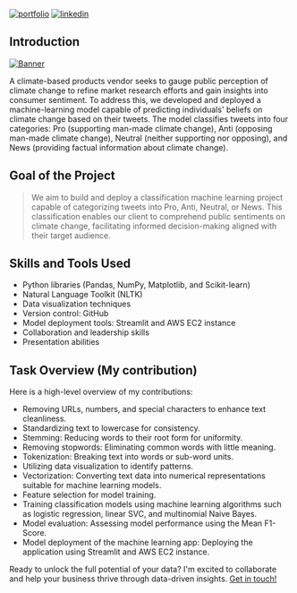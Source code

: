 [![portfolio](https://img.shields.io/badge/my_portfolio-000?style=for-the-badge&logo=ko-fi&logoColor=white)](https://bankoleridwan.github.io/)
[![linkedin](https://img.shields.io/badge/linkedin-0A66C2?style=for-the-badge&logo=linkedin&logoColor=white)](https://www.linkedin.com/in/bankoleridwan/)


## Introduction
[![Banner](https://github.com/bankoleridwan/Climate-Sentiment-Classifier/blob/main/img/banner.jpg)](https://unsplash.com/photos/silhouette-of-trees-during-sunset-kbTp7dBzHyY)


A climate-based products vendor seeks to gauge public perception of climate change to refine market research efforts and gain insights into consumer sentiment. To address this, we developed and deployed a machine-learning model capable of predicting individuals' beliefs on climate change based on their tweets. The model classifies tweets into four categories: Pro (supporting man-made climate change), Anti (opposing man-made climate change), Neutral (neither supporting nor opposing), and News (providing factual information about climate change).


## Goal of the Project

> We aim to build and deploy a classification machine learning project capable of categorizing tweets into Pro, Anti, Neutral, or News. This classification enables our client to comprehend public sentiments on climate change, facilitating informed decision-making aligned with their target audience. 



## Skills and Tools Used
*	Python libraries (Pandas, NumPy, Matplotlib, and Scikit-learn)
*	Natural Language Toolkit (NLTK)
*	Data visualization techniques
*	Version control: GitHub
*	Model deployment tools: Streamlit and AWS EC2 instance
*	Collaboration and leadership skills
*	Presentation abilities


## Task Overview (My contribution)

Here is a high-level overview of my contributions:
* Removing URLs, numbers, and special characters to enhance text cleanliness.
* Standardizing text to lowercase for consistency.
* Stemming: Reducing words to their root form for uniformity.
* Removing stopwords: Eliminating common words with little meaning.
* Tokenization: Breaking text into words or sub-word units.
* Utilizing data visualization to identify patterns.
* Vectorization: Converting text data into numerical representations suitable for machine learning models.
* Feature selection for model training.
* Training classification models using machine learning algorithms such as logistic regression, linear SVC, and multinomial Naive Bayes.
* Model evaluation: Assessing model performance using the Mean F1-Score.
* Model deployment of the machine learning app: Deploying the application using Streamlit and AWS EC2 instance.


Ready to unlock the full potential of your data? I'm excited to collaborate and help your business thrive through data-driven insights. [Get in touch!](https://bankoleridwan.github.io/#contact:~:text=My%20Resume-,Contact%20Me,-Ready%20to%20unlock)

